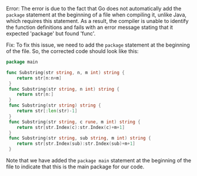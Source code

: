 
Error: The error is due to the fact that Go does not automatically add the `package` statement at the beginning of a file when compiling it, unlike Java, which requires this statement. As a result, the compiler is unable to identify the function definitions and fails with an error message stating that it expected 'package' but found 'func'.

Fix: To fix this issue, we need to add the `package` statement at the beginning of the file. So, the corrected code should look like this:
```go
package main

func Substring(str string, n, m int) string {
 	return str[n:n+m]
 }
 func Substring(str string, n int) string {
 	return str[n:]
 }
 func Substring(str string) string {
 	return str[:len(str)-1]
 }
 func Substring(str string, c rune, m int) string {
 	return str[str.Index(c):str.Index(c)+m+1]
 }
 func Substring(str string, sub string, m int) string {
 	return str[str.Index(sub):str.Index(sub)+m+1]
 }
```
Note that we have added the `package main` statement at the beginning of the file to indicate that this is the main package for our code.
